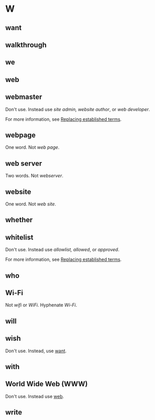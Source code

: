 # W

## want
## walkthrough
## we
## web
## webmaster

Don't use. Instead use *site admin, website author*, or *web developer*.

For more information, see [Replacing established terms](//inclusivity.md).

## webpage

One word. Not *web page*.

## web server

Two words. Not *webserver*.

## website

One word. Not *web site*.

## whether
## whitelist

Don't use. Instead use *allowlist, allowed*, or *approved*.

For more information, see [Replacing established terms](//inclusivity.md).

## who
## Wi-Fi

Not *wifi* or *WiFi*. Hyphenate *Wi-Fi*.

## will
## wish

Don't use. Instead, use [want](#want).

## with
## World Wide Web (WWW)

Don't use. Instead use [web](#web).

## write
